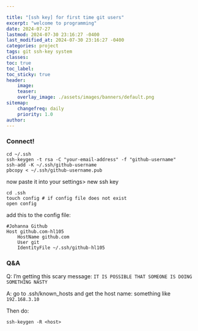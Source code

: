 ```yaml
---

title: "[ssh key] for first time git users"
excerpt: "welcome to programming"
date: 2024-07-27
lastmod: 2024-07-30 23:16:27 -0400
last_modified_at: 2024-07-30 23:16:27 -0400
categories: project
tags: git ssh-key system
classes:
toc: true
toc_label:
toc_sticky: true
header:
    image:
    teaser:
    overlay_image: ./assets/images/banners/default.png
sitemap:
    changefreq: daily
    priority: 1.0
author:
---
```


<!--postNo: 2024-07-30-->

### Connect!

```shell
cd ~/.ssh
ssh-keygen -t rsa -C "your-email-address" -f "github-username"
ssh-add -K ~/.ssh/github-username
pbcopy < ~/.ssh/github-username.pub
```


now paste it into your settings> new ssh key


```shell
cd .ssh
touch config # if config file does not exist
open config
```


add this to the config file:


```shell
#Johanna Github
Host github.com-hl105
	HostName github.com
	User git
	IdentityFile ~/.ssh/github-hl105
```

### Q&A

Q: I’m getting this scary message: `IT IS POSSIBLE THAT SOMEONE IS DOING SOMETHING NASTY`


A: go to .ssh/known_hosts and get the host name: something like `192.168.3.10`


Then do:


```text
ssh-keygen -R <host> 
```


